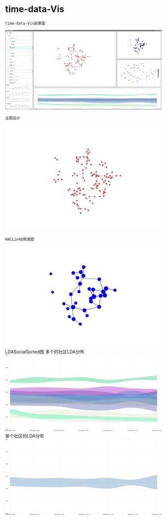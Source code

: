 # time-data-Vis
    time-data-Vis效果图
![Image text](https://github.com/ZhangLangZhong/time_data_vis/blob/master/src/assets/image/1.PNG)

    主图设计

![Image text](https://github.com/ZhangLangZhong/time_data_vis/blob/master/src/assets/image/2.PNG)


    HACLinkD聚类图
![Image text](https://github.com/ZhangLangZhong/time_data_vis/blob/master/src/assets/image/3.PNG)


LDASocialSorted图
    多个的社区LDA分布
![Image text](https://github.com/ZhangLangZhong/time_data_vis/blob/master/src/assets/image/7.PNG)
    单个社区的LDA分布
![Image text](https://github.com/ZhangLangZhong/time_data_vis/blob/master/src/assets/image/8.PNG)